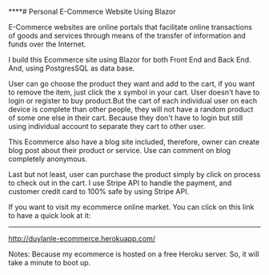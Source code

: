 ****# Personal E-Commerce Website Using Blazor

E-Commerce websites are online portals that facilitate online transactions of goods and services through means of the transfer of information and funds over the Internet.

I build this Ecommerce site using Blazor for both Front End and Back End. And, using PostgresSQL as data base.

User can go choose the product they want and add to the cart, if you want to remove the item, just click the x symbol in your cart. User doesn't have to login or register to buy product.But the cart of each individual user on each device is complete than other people, they will not have a random product of some one else in their cart. Because they don't have to login but still using individual account to separate they cart to other user. 

This Ecommerce also have a blog site included, therefore, owner can create blog post about their product or service. Use can comment on blog completely anonymous.

Last but not least, user can purchase the product simply by click on process to check out in the cart. I use Stripe API to handle the payment, and customer credit card to 100% safe by using Stripe API.

If you want to visit my ecommerce online market. You can click on this link to have a quick look at it:
****
http://duylanle-ecommerce.herokuapp.com/

Notes: Because my ecommerce is hosted on a free Heroku server. So, it will take a minute to boot up.
